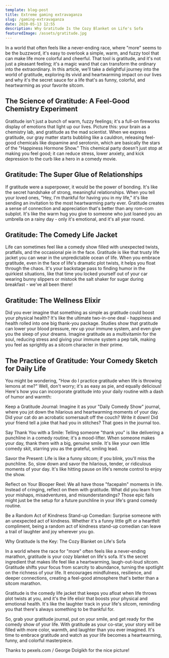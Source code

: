 ```yaml
---
template: blog-post
title: Extreme gaming extravaganza
slug: /gaming-extravaganza
date: 2020-05-13 12:55
description: Why Gratitude Is the Cozy Blanket on Life's Sofa
featuredImage: /assets/gratitude.jpg
---
```


In a world that often feels like a never-ending race, where "more" seems to be the buzzword, it's easy to overlook a simple, warm, and fuzzy tool that can make life more colorful and cheerful. That tool is gratitude, and it's not just a pleasant feeling; it's a magic wand that can transform the ordinary into the extraordinary. In this article, we'll take a delightful journey into the world of gratitude, exploring its vivid and heartwarming impact on our lives and why it's the secret sauce for a life that's as funny, colorful, and heartwarming as your favorite sitcom.

## The Science of Gratitude: A Feel-Good Chemistry Experiment

Gratitude isn't just a bunch of warm, fuzzy feelings; it's a full-on fireworks display of emotions that light up our lives. Picture this: your brain as a chemistry lab, and gratitude as the mad scientist. When we express gratitude, our gray matter starts bubbling like a cauldron, releasing feel-good chemicals like dopamine and serotonin, which are basically the stars of the "Happiness Hormone Show." This chemical party doesn't just stop at making you feel good; it can reduce stress, lower anxiety, and kick depression to the curb like a hero in a comedy movie.

## Gratitude: The Super Glue of Relationships

If gratitude were a superpower, it would be the power of bonding. It's like the secret handshake of strong, meaningful relationships. When you tell your loved ones, "Hey, I'm thankful for having you in my life," it's like sending an invitation to the most heartwarming party ever. Gratitude creates a sense of connection and appreciation that's better than any rom-com subplot. It's like the warm hug you give to someone who just loaned you an umbrella on a rainy day - only it's emotional, and it's all year round.

## Gratitude: The Comedy Life Jacket

Life can sometimes feel like a comedy show filled with unexpected twists, pratfalls, and the occasional pie in the face. Gratitude is like that trusty life jacket you can wear in the unpredictable ocean of life. When you embrace gratitude, even in the face of life's dramatic plot twists, it helps you float through the chaos. It's your backstage pass to finding humor in the quirkiest situations, like that time you locked yourself out of your car wearing bunny slippers or mistook the salt shaker for sugar during breakfast - we've all been there!

## Gratitude: The Wellness Elixir

Did you ever imagine that something as simple as gratitude could boost your physical health? It's like the ultimate two-in-one deal - happiness and health rolled into one big thank-you package. Studies show that gratitude can lower your blood pressure, rev up your immune system, and even give you the sleep of your dreams. Imagine gratitude as a multivitamin for the soul, reducing stress and giving your immune system a pep talk, making you feel as sprightly as a sitcom character in their prime.

## The Practice of Gratitude: Your Comedy Sketch for Daily Life

You might be wondering, "How do I practice gratitude when life is throwing lemons at me?" Well, don't worry; it's as easy as pie, and equally delicious! Here's how you can incorporate gratitude into your daily routine with a dash of humor and warmth:

Keep a Gratitude Journal: Imagine it as your "Daily Comedy Show" journal, where you jot down the hilarious and heartwarming moments of your day. Did your cat do an acrobatic somersault off the couch? Write it down! Did your friend tell a joke that had you in stitches? That goes in the journal too.

Say Thank You with a Smile: Telling someone "thank you" is like delivering a punchline in a comedy routine; it's a mood-lifter. When someone makes your day, thank them with a big, genuine smile. It's like your own little comedy skit, starring you as the grateful, smiling lead.

Savor the Present: Life is like a funny sitcom; if you blink, you'll miss the punchline. So, slow down and savor the hilarious, tender, or ridiculous moments of your day. It's like hitting pause on life's remote control to enjoy the show.

Reflect on Your Blooper Reel: We all have those "facepalm" moments in life. Instead of cringing, reflect on them with gratitude. What did you learn from your mishaps, misadventures, and misunderstandings? Those epic fails might just be the setup for a future punchline in your life's grand comedy routine.

Be a Random Act of Kindness Stand-up Comedian: Surprise someone with an unexpected act of kindness. Whether it's a funny little gift or a heartfelt compliment, being a random act of kindness stand-up comedian can leave a trail of laughter and joy wherever you go.

Why Gratitude Is the Key: The Cozy Blanket on Life's Sofa

In a world where the race for "more" often feels like a never-ending marathon, gratitude is your cozy blanket on life's sofa. It's the secret ingredient that makes life feel like a heartwarming, laugh-out-loud sitcom. Gratitude shifts your focus from scarcity to abundance, turning the spotlight on the richness of your life. It encourages mindfulness, resilience, and deeper connections, creating a feel-good atmosphere that's better than a sitcom marathon.

Gratitude is the comedy life jacket that keeps you afloat when life throws plot twists at you, and it's the life elixir that boosts your physical and emotional health. It's like the laughter track in your life's sitcom, reminding you that there's always something to be thankful for.

So, grab your gratitude journal, put on your smile, and get ready for the comedy show of your life. With gratitude as your co-star, your story will be filled with more color, warmth, and laughter than you ever imagined. It's time to embrace gratitude and watch as your life becomes a heartwarming, funny, and colorful masterpiece.

Thanks to pexels.com / George Dolgikh for the nice picture!



